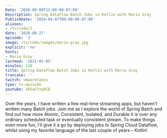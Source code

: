```yaml
---
Date: '2020-09-09T12:00:00-07:00'
Description: Spring Dataflow Batch Jobs in Kotlin with Mario Gray
PublishDate: '2020-04-07T00:00:00-07:00'
aliases:
- /tv/code/2
date: '2020-08-27'
episode: '2'
image: /tv/code/images/mario-gray.jpg
explicit: 'no'
hosts:
- Mario Gray
lastmod: '2021-05-05'
minutes: 120
title: Spring Dataflow Batch Jobs in Kotlin with Mario Gray
truncate: ''
twitch: vmwaretanzu
type: tv-episode
youtube: iK5uCfzy6CQ
---
```


Over the years, I have written a few real-time streaming apps, but haven’t written many Batch jobs. Join me as I explore the world of Spring Batch and find out how more Atomic, Consistent, Isolated, and Durable it is over any ordinary scheduled task or eventually consistent stream. To make things even more fun, I’ll give it a go by deploying jobs to Spring Cloud Dataflow, whilst using my favorite language of the last couple of years – Kotlin!